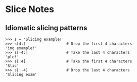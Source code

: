 # Slice Notes

## Idiomatic slicing patterns

```
>>> s = 'Slicing example!'
>>> s[4:]                  # Drop the first 4 characters
'ing example!'
>>> s[-4:]                 # Take the last 4 characters
'ple!'
>>> s[:4]                  # Take the first 4 characters
'Slic'
>>> s[:-4]                 # Drop the last 4 characters
'Slicing exam'
```
